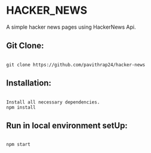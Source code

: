 # HACKER_NEWS

A simple hacker news pages using HackerNews Api.

## Git Clone:

```

git clone https://github.com/pavithrap24/hacker-news

```

## Installation:

```

Install all necessary dependencies.
npm install

```

## Run in local environment setUp:

```

npm start

```
